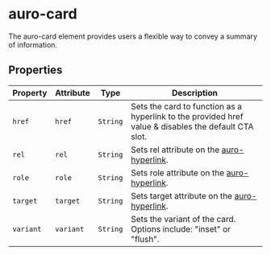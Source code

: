 # auro-card

The auro-card element provides users a flexible way to convey a summary of information.

## Properties

| Property  | Attribute | Type     | Description                                      |
|-----------|-----------|----------|--------------------------------------------------|
| `href`    | `href`    | `String` | Sets the card to function as a hyperlink to the provided href value & disables the default CTA slot. |
| `rel`     | `rel`     | `String` | Sets rel attribute on the [auro-hyperlink](https://auro.alaskaair.com/components/auro/hyperlink/api#rel). |
| `role`    | `role`    | `String` | Sets role attribute on the [auro-hyperlink](https://auro.alaskaair.com/components/auro/hyperlink/api#role). |
| `target`  | `target`  | `String` | Sets target attribute on the [auro-hyperlink](https://auro.alaskaair.com/components/auro/hyperlink/api#target). |
| `variant` | `variant` | `String` | Sets the variant of the card. Options include: "inset" or "flush". |
